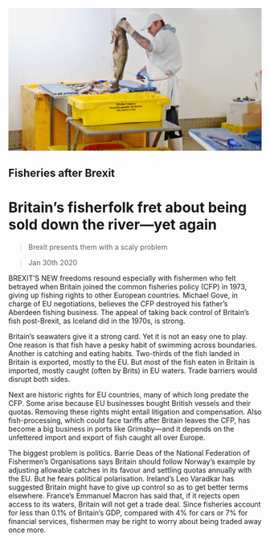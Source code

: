 ![](./images/20200201_BRP003_0.jpg)

## Fisheries after Brexit

# Britain’s fisherfolk fret about being sold down the river—yet again

> Brexit presents them with a scaly problem

> Jan 30th 2020

BREXIT’S NEW freedoms resound especially with fishermen who felt betrayed when Britain joined the common fisheries policy (CFP) in 1973, giving up fishing rights to other European countries. Michael Gove, in charge of EU negotiations, believes the CFP destroyed his father’s Aberdeen fishing business. The appeal of taking back control of Britain’s fish post-Brexit, as Iceland did in the 1970s, is strong.

Britain’s seawaters give it a strong card. Yet it is not an easy one to play. One reason is that fish have a pesky habit of swimming across boundaries. Another is catching and eating habits. Two-thirds of the fish landed in Britain is exported, mostly to the EU. But most of the fish eaten in Britain is imported, mostly caught (often by Brits) in EU waters. Trade barriers would disrupt both sides.

Next are historic rights for EU countries, many of which long predate the CFP. Some arise because EU businesses bought British vessels and their quotas. Removing these rights might entail litigation and compensation. Also fish-processing, which could face tariffs after Britain leaves the CFP, has become a big business in ports like Grimsby—and it depends on the unfettered import and export of fish caught all over Europe.

The biggest problem is politics. Barrie Deas of the National Federation of Fishermen’s Organisations says Britain should follow Norway’s example by adjusting allowable catches in its favour and settling quotas annually with the EU. But he fears political polarisation. Ireland’s Leo Varadkar has suggested Britain might have to give up control so as to get better terms elsewhere. France’s Emmanuel Macron has said that, if it rejects open access to its waters, Britain will not get a trade deal. Since fisheries account for less than 0.1% of Britain’s GDP, compared with 4% for cars or 7% for financial services, fishermen may be right to worry about being traded away once more.